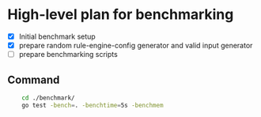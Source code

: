 # High-level plan for benchmarking

- [X] Initial benchmark setup
- [X] prepare random rule-engine-config generator and valid input generator
- [ ] prepare benchmarking scripts

## Command

```bash
    cd ./benchmark/
    go test -bench=. -benchtime=5s -benchmem
```
